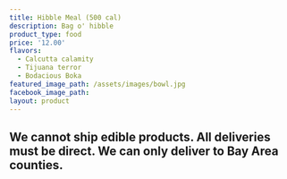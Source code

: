```yaml
---
title: Hibble Meal (500 cal)
description: Bag o' hibble
product_type: food
price: '12.00'
flavors:
  - Calcutta calamity
  - Tijuana terror
  - Bodacious Boka
featured_image_path: /assets/images/bowl.jpg
facebook_image_path:
layout: product
---
```


## We cannot ship edible products. All deliveries must be direct. We can only deliver to Bay Area counties.
